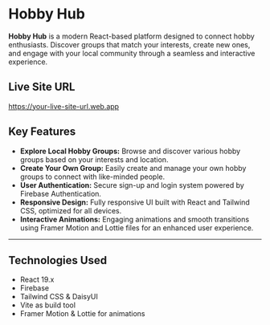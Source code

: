 

# Hobby Hub

**Hobby Hub** is a modern React-based platform designed to connect hobby enthusiasts. Discover groups that match your interests, create new ones, and engage with your local community through a seamless and interactive experience.

## Live Site URL

https://your-live-site-url.web.app

## Key Features

- **Explore Local Hobby Groups:** Browse and discover various hobby groups based on your interests and location.
- **Create Your Own Group:** Easily create and manage your own hobby groups to connect with like-minded people.
- **User Authentication:** Secure sign-up and login system powered by Firebase Authentication.
- **Responsive Design:** Fully responsive UI built with React and Tailwind CSS, optimized for all devices.
- **Interactive Animations:** Engaging animations and smooth transitions using Framer Motion and Lottie files for an enhanced user experience.

---

## Technologies Used

- React 19.x
- Firebase
- Tailwind CSS & DaisyUI
- Vite as build tool
- Framer Motion & Lottie for animations
